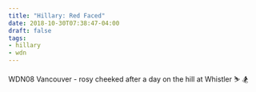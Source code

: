 ```yaml
---
title: "Hillary: Red Faced"
date: 2018-10-30T07:38:47-04:00
draft: false
tags:
- hillary
- wdn
---
```


WDN08 Vancouver - rosy cheeked after a day on the hill at Whistler :skier: :snowboarder:
